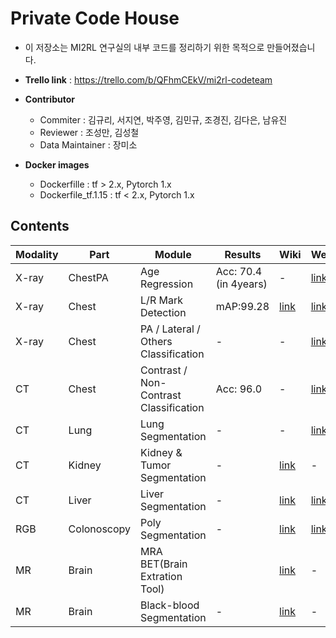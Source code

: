 # Private Code House

* 이 저장소는 MI2RL 연구실의 내부 코드를 정리하기 위한 목적으로 만들어졌습니다.
* **Trello link** : https://trello.com/b/QFhmCEkV/mi2rl-codeteam
* **Contributor** 
  * Commiter : 김규리, 서지연, 박주영, 김민규, 조경진, 김다은, 남유진
  * Reviewer : 조성만, 김성철
  * Data Maintainer : 장미소
    <br>
  
* **Docker images**
  * Dockerfille : tf > 2.x, Pytorch 1.x
  * Dockerfile_tf.1.15 : tf < 2.x, Pytorch 1.x
    <br>

## Contents

| Modality | Part        | Module                                 | Results               | Wiki                                                         | Weights                                                      | F.W.     |
| -------- | ----------- | -------------------------------------- | --------------------- | ------------------------------------------------------------ | ------------------------------------------------------------ | -------- |
| X-ray    | ChestPA     | Age Regression                         | Acc: 70.4 (in 4years) | -                                                            | [link](https://drive.google.com/file/d/13RLNjphx_IdeMuBYnIMVnW5HYL3X7sOl/view?usp=sharing) | Keras    |
| X-ray    | Chest       | L/R Mark Detection                     | mAP:99.28             | [link](https://github.com/mi2rl/private-code-house/tree/master/medimodule/Chest) | [link](https://drive.google.com/file/d/1WbZbDYDx7KxqhufiXh1u54q0DjZbYuew/view?usp=sharing) | TF <1.15 |
| X-ray    | Chest       | PA / Lateral / Others Classification   | -                     | -                                                            | [link](https://drive.google.com/file/d/1iCa-iwrek-efn_zSmFNrxdP5q_UOYuoK/view?usp=sharing) | Keras    |
| CT       | Chest       | Contrast / Non-Contrast Classification | Acc: 96.0             | -                                                            | [link](https://drive.google.com/file/d/15S494ac3pUJSD6vEMJlSRi0Y42iM2OoG/view?usp=sharing) | Keras    |
| CT       | Lung        | Lung Segmentation                      | -                     | -                                                            | [link](https://drive.google.com/file/d/1UJ5FEZbBtn85b5hY04Ipb8eZvGkn-h8D/view?usp=sharing) | TF 2.x   |
| CT       | Kidney      | Kidney & Tumor Segmentation            | -                     | [link](https://github.com/mi2rl/private-code-house/tree/master/medimodule/Kidney) | -                                                            | TF 2.x   |
| CT       | Liver       | Liver Segmentation                     | -                     | [link](https://github.com/mi2rl/private-code-house/tree/master/medimodule/Liver) | [link](https://drive.google.com/file/d/1oaURDlhh4K7S39XjxnaZShyLeUqvtbLC/view?usp=sharing) | TF 2.x   |
| RGB      | Colonoscopy | Poly Segmentation                      | -                     | [link](https://github.com/mi2rl/private-code-house/tree/master/medimodule/Endoscopy) | [link](https://drive.google.com/file/d/1pwePgaYsDCAeNhHXvDgehP-4chQsAGtc/view?usp=sharing) | Pytorch  |
| MR       | Brain       | MRA BET(Brain Extration Tool)          |                       | [link](https://github.com/mi2rl/private-code-house/tree/master/medimodule/Brain) | -                                                            | Pytorch  |
| MR       | Brain       | Black-blood Segmentation               | -                     | [link](https://github.com/mi2rl/private-code-house/tree/master/medimodule/Brain) | -                                                            | TF 2.x   |


